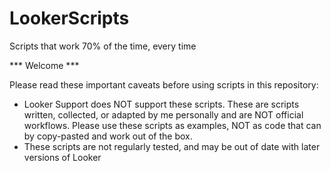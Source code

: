 # LookerScripts
Scripts that work 70% of the time, every time


*** Welcome ***

Please read these important caveats before using scripts in this repository: 
- Looker Support does NOT support these scripts. These are scripts written, collected, or adapted by me personally and are NOT official workflows. Please use these scripts as examples, NOT as code that can by copy-pasted and work out of the box. 
- These scripts are not regularly tested, and may be out of date with later versions of Looker

